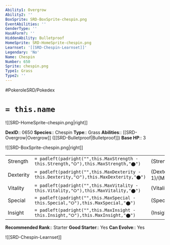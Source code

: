 ```yaml
---
Ability1: Overgrow
Ability2: ''
BoxSprite: SRD-BoxSprite-chespin.png
EventAbilities: ''
GenderType: ''
HasAForm?: ''
HiddenAbility: Bulletproof
HomeSprite: SRD-HomeSprite-chespin.png
Learnset: '[[SRD-Chespin-Learnset]]'
Legendary: 'No'
Name: Chespin
Number: 650
Sprite: chespin.png
Type1: Grass
Type2: ''
---
```


#PokeroleSRD/Pokedex

# `= this.name`

![[SRD-HomeSprite-chespin.png|right]]

**DexID**:: 0650
**Species**:: Chespin
**Type**:: Grass
**Abilities**:: [[SRD-Overgrow|Overgrow]] ([[SRD-Bulletproof|Bulletproof]])
**Base HP**:: 3

![[SRD-BoxSprite-chespin.png|right]]

|           |                                                                                        |                                          |
| --------- | -------------------------------------------------------------------------------------- | ---------------------------------------- |
| Strength  | `= padleft(padright("",this.MaxStrength - this.Strength,"⭘"),this.MaxStrength,"⬤")`    | (Strength::2)/(MaxStrength::4)   |
| Dexterity | `= padleft(padright("",this.MaxDexterity - this.Dexterity,"⭘"),this.MaxDexterity,"⬤")` | (Dexterity:: 1)/(MaxDexterity::3) |
| Vitality  | `= padleft(padright("",this.MaxVitality - this.Vitality,"⭘"),this.MaxVitality,"⬤")`    | (Vitality::2)/(MaxVitality::4)   |
| Special   | `= padleft(padright("",this.MaxSpecial - this.Special,"⭘"),this.MaxSpecial,"⬤")`       | (Special::2)/(MaxSpecial::4)     |
| Insight   | `= padleft(padright("",this.MaxInsight - this.Insight,"⭘"),this.MaxInsight,"⬤")`       | (Insight::2)/(MaxInsight::4)     |

**Recommended Rank**:: Starter
**Good Starter**:: Yes
**Can Evolve**:: Yes

![[SRD-Chespin-Learnset]]